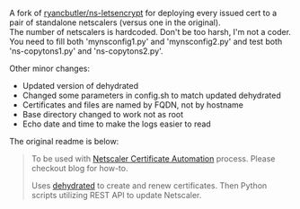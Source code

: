 A fork of [ryancbutler/ns-letsencrypt](https://github.com/ryancbutler/ns-letsencrypt) for deploying every issued cert to a pair of standalone netscalers (versus one in the original).  
The number of netscalers is hardcoded. Don't be too harsh, I'm not a coder.  
You need to fill both 'mynsconfig1.py' and 'mynsconfig2.py' and test both 'ns-copytons1.py' and 'ns-copytons2.py'.

Other minor changes:
- Updated version of dehydrated
- Changed some parameters in config.sh to match updated dehydrated
- Certificates and files are named by FQDN, not by hostname
- Base directory changed to work not as root
- Echo date and time to make the logs easier to read

The original readme is below:

> To be used with [Netscaler Certificate Automation](http://techdrabble.com/citrix/18-letsencrypt-san-certificate-with-citrix-netscaler-take-2) process.  Please checkout blog for how-to.
>
> Uses [dehydrated](https://github.com/lukas2511/dehydrated) to create and renew certificates.  Then Python scripts utilizing REST API to update Netscaler.
